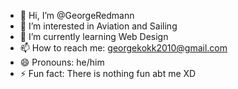 - 👋 Hi, I’m @GeorgeRedmann
- 👀 I’m interested in Aviation and Sailing
- 🌱 I’m currently learning Web Design
- 📫 How to reach me: georgekokk2010@gmail.com
- 😄 Pronouns: he/him
- ⚡ Fun fact: There is nothing fun abt me XD

<!---
GeorgeRedmann/GeorgeRedmann is a ✨ special ✨ repository because its `README.md` (this file) appears on your GitHub profile.
You can click the Preview link to take a look at your changes.
--->
